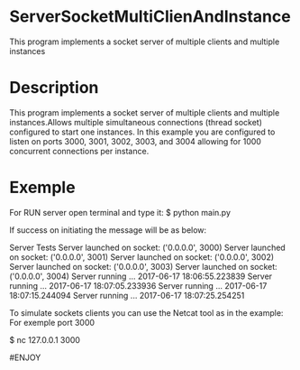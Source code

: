 # ServerSocketMultiClienAndInstance
 This program implements a socket server of multiple clients and multiple instances
 
 # Description
 
 This program implements a socket server of multiple clients and multiple
instances.Allows multiple simultaneous connections (thread socket) configured
to start one instances.
    In this example you are configured to listen on ports 3000, 3001, 3002, 3003,
and 3004 allowing for 1000 concurrent connections per instance.


 # Exemple

For RUN server open terminal and type it:
$ python main.py 

If success on initiating the message will be as below:

Server Tests
Server launched on socket: ('0.0.0.0', 3000)
Server launched on socket: ('0.0.0.0', 3001)
Server launched on socket: ('0.0.0.0', 3002)
Server launched on socket: ('0.0.0.0', 3003)
Server launched on socket: ('0.0.0.0', 3004)
Server running ... 2017-06-17 18:06:55.223839
Server running ... 2017-06-17 18:07:05.233936
Server running ... 2017-06-17 18:07:15.244094
Server running ... 2017-06-17 18:07:25.254251

To simulate sockets clients you can use the Netcat tool as in the example:
For exemple port 3000

$ nc 127.0.0.1 3000

#ENJOY
